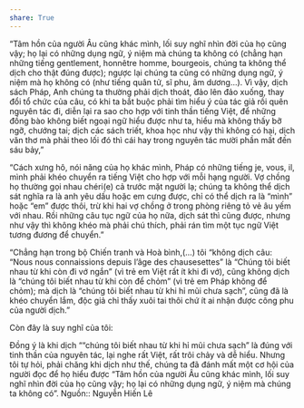 ```yaml
---
share: True
---
```

“Tâm hồn của người Âu cũng khác mình, lối suy nghĩ nhìn đời của họ cũng vậy; họ lại có những dụng ngữ, ý niệm mà chúng ta không có (chẳng hạn những tiếng gentlement, honnêtre homme, bourgeois, chúng ta không thể dịch cho thật đúng được); ngược lại chúng ta cũng có những dụng ngữ, ý niệm mà họ không có (như tiếng quân tử, sĩ phu, âm dương…). Vì vậy, dịch sách Pháp, Anh chúng ta thường phải dịch thoát, đảo lên đảo xuống, thay đổi tổ chức của câu, có khi ta bắt buộc phải tìm hiểu ý của tác giả rồi quên nguyên tác đi, diễn lại ra sao cho hợp với tinh thần tiếng Việt, để những đồng bào không biết ngoại ngữ hiểu được như ta, hiểu mà không thấy bỡ ngỡ, chướng tai; dịch các sách triết, khoa học như vậy thì không có hại, dịch văn thơ mà phải theo lối đó thì cái hay trong nguyên tác mười phần mất đến sáu bảy,”

“Cách xưng hô, nói năng của họ khác mình, Pháp có những tiếng je, vous, il, mình phải khéo chuyển ra tiếng Việt cho hợp với mỗi hạng người. Vợ chồng họ thường gọi nhau chéri(e) cả trước mặt người lạ; chúng ta không thể dịch sát nghĩa ra là anh yêu dấu hoặc em cưng được, chỉ có thể dịch ra là “mình” hoặc “em” được thôi, trừ khi hai vợ chồng ở trong phòng riêng tỏ vẻ âu yếm với nhau. Rồi những câu tục ngữ của họ nữa, dịch sát thì cũng được, nhưng như vậy thì không khéo mà phải chú thích, phải rán tìm một tục ngữ Việt tương đương để chuyển.”

“Chẳng hạn trong bộ Chiến tranh và Hoà bình,(…) tôi “không dịch câu: “Nous nous connaissions depuis l’âge des chausesettes” là “Chúng tôi biết nhau từ khi còn đi vớ ngắn” (vì trẻ em Việt rất ít khi đi vớ), cũng không dịch là “chúng tôi biết nhau từ khi còn để chỏm” (vì trẻ em Pháp không để chỏm); mà dịch là “chúng tôi biết nhau từ khi hỉ mũi chưa sạch”, cũng đã là khéo chuyển lắm, độc giả chỉ thấy xuôi tai thôi chứ ít ai nhận được công phu của người dịch.”

Còn đây là suy nghĩ của tôi:

Đồng ý là khi dịch ““chúng tôi biết nhau từ khi hỉ mũi chưa sạch” là đúng với tinh thần của nguyên tác, lại nghe rất Việt, rất trôi chảy và dễ hiểu. Nhưng tôi tự hỏi, phải chăng khi dịch như thế, chúng ta đã đánh mất một cơ hội của người đọc để họ hiểu được “Tâm hồn của người Âu cũng khác mình, lối suy nghĩ nhìn đời của họ cũng vậy; họ lại có những dụng ngữ, ý niệm mà chúng ta không có”.
Nguồn:: Nguyễn Hiến Lê